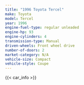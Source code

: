 ```yaml
---
title: "1996 Toyota Tercel"
make: Toyota
model: Tercel
year: 1996
engine-fuel-type: regular unleaded
engine-hp: 93
engine-cylinders: 4
transmission-type: Manual
driven-wheels: Front wheel drive
number-of-doors: 2
market-category: N/A
vehicle-size: Compact
vehicle-style: Coupe
---
```


{{< car_info >}}
